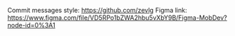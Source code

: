 Commit messages style: https://github.com/zevlg
Figma link: https://www.figma.com/file/VD5RPo1bZWA2hbu5vXbY9B/Figma-MobDev?node-id=0%3A1